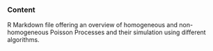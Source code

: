 ### Content

R Markdown file offering an overview of homogeneous and non-homogeneous Poisson Processes and their simulation using different algorithms. 
